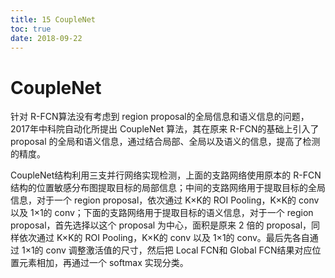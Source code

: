 ```yaml
---
title: 15 CoupleNet
toc: true
date: 2018-09-22
---
```

# CoupleNet

针对 R-FCN算法没有考虑到 region proposal的全局信息和语义信息的问题，2017年中科院自动化所提出 CoupleNet 算法，其在原来 R-FCN的基础上引入了 proposal 的全局和语义信息，通过结合局部、全局以及语义的信息，提高了检测的精度。


CoupleNet结构利用三支并行网络实现检测，上面的支路网络使用原本的 R-FCN结构的位置敏感分布图提取目标的局部信息；中间的支路网络用于提取目标的全局信息，对于一个 region proposal，依次通过 K×K的 ROI Pooling，K×K的 conv 以及 1×1的 conv；下面的支路网络用于提取目标的语义信息，对于一个 region proposal，首先选择以这个 proposal 为中心，面积是原来 2 倍的 proposal，同样依次通过 K×K的 ROI Pooling，K×K的 conv 以及 1×1的 conv。最后先各自通过 1×1的 conv 调整激活值的尺寸，然后把 Local FCN和 Global FCN结果对应位置元素相加，再通过一个 softmax 实现分类。
